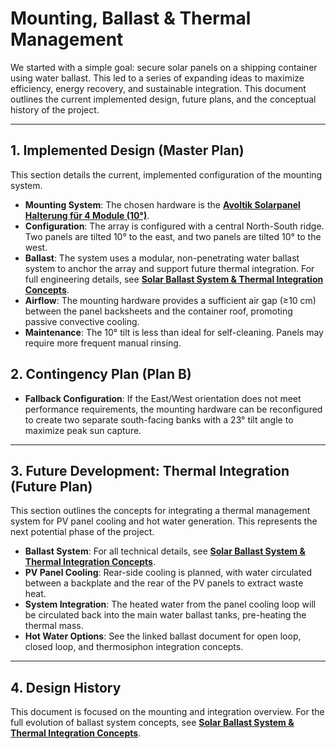 # Mounting, Ballast & Thermal Management

We started with a simple goal: secure solar panels on a shipping container using water ballast. This led to a series of expanding ideas to maximize efficiency, energy recovery, and sustainable integration. This document outlines the current implemented design, future plans, and the conceptual history of the project.

---

## 1. Implemented Design (Master Plan)

This section details the current, implemented configuration of the mounting system.

*   **Mounting System**: The chosen hardware is the **[Avoltik Solarpanel Halterung für 4 Module (10°)](https://pv-insel.de/products/avoltik-solarpanel-halterung-fur-4-module-komplettset-fur-solarmodule-bis-2000-1200-mm)**.
*   **Configuration**: The array is configured with a central North-South ridge. Two panels are tilted 10° to the east, and two panels are tilted 10° to the west.
*   **Ballast**: The system uses a modular, non-penetrating water ballast system to anchor the array and support future thermal integration. For full engineering details, see **[Solar Ballast System & Thermal Integration Concepts](./solar_balast.md)**.
*   **Airflow**: The mounting hardware provides a sufficient air gap (≥10 cm) between the panel backsheets and the container roof, promoting passive convective cooling.
*   **Maintenance**: The 10° tilt is less than ideal for self-cleaning. Panels may require more frequent manual rinsing.

## 2. Contingency Plan (Plan B)

*   **Fallback Configuration**: If the East/West orientation does not meet performance requirements, the mounting hardware can be reconfigured to create two separate south-facing banks with a 23° tilt angle to maximize peak sun capture.

---

## 3. Future Development: Thermal Integration (Future Plan)

This section outlines the concepts for integrating a thermal management system for PV panel cooling and hot water generation. This represents the next potential phase of the project.

*   **Ballast System**: For all technical details, see **[Solar Ballast System & Thermal Integration Concepts](./solar_balast.md)**.
*   **PV Panel Cooling**: Rear-side cooling is planned, with water circulated between a backplate and the rear of the PV panels to extract waste heat.
*   **System Integration**: The heated water from the panel cooling loop will be circulated back into the main water ballast tanks, pre-heating the thermal mass.
*   **Hot Water Options**: See the linked ballast document for open loop, closed loop, and thermosiphon integration concepts.

---

## 4. Design History

This document is focused on the mounting and integration overview. For the full evolution of ballast system concepts, see **[Solar Ballast System & Thermal Integration Concepts](./solar_balast.md)**.